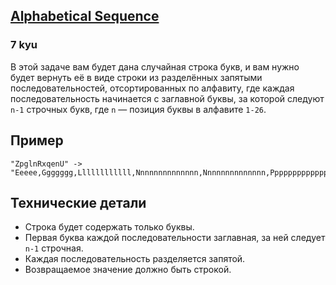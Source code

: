 <h2><a href=https://www.codewars.com/kata/5bd00c99dbc73908bb00057a/train/javascript target="_blank">Alphabetical Sequence</a></h2><h3>7 kyu</h3><p><ya-tr-span data-index="32-0" data-translated="true" data-source-lang="en" data-target-lang="ru" data-value="In this kata you will be given a random string of letters and tasked with returning them as a string of comma-separated sequences sorted alphabetically, with each sequence starting with an uppercase character followed by " data-translation="В этой задаче вам будет дана случайная строка букв, и вам нужно будет вернуть её в виде строки из разделённых запятыми последовательностей, отсортированных по алфавиту, где каждая последовательность начинается с заглавной буквы, за которой следуют " data-ch="0" data-type="trSpan" style="visibility: inherit !important;">В этой задаче вам будет дана случайная строка букв, и вам нужно будет вернуть её в виде строки из разделённых запятыми последовательностей, отсортированных по алфавиту, где каждая последовательность начинается с заглавной буквы, за которой следуют </ya-tr-span><code>n-1</code><ya-tr-span data-index="32-0" data-translated="true" data-source-lang="en" data-target-lang="ru" data-value=" lowercase characters, where " data-translation=" строчных букв, где " data-ch="0" data-type="trSpan" style="visibility: inherit !important;"> строчных букв, где </ya-tr-span><code>n</code><ya-tr-span data-index="32-0" data-translated="true" data-source-lang="en" data-target-lang="ru" data-value=" is the letter's alphabet position " data-translation=" — позиция буквы в алфавите " data-ch="0" data-type="trSpan" style="visibility: inherit !important;"> — позиция буквы в алфавите </ya-tr-span><code>1-26</code><ya-tr-span data-index="32-0" data-translated="true" data-source-lang="en" data-target-lang="ru" data-value="." data-translation="." data-ch="0" data-type="trSpan" style="visibility: inherit !important;">.</ya-tr-span></p><h2 id="example"><ya-tr-span data-index="33-0" data-translated="true" data-source-lang="en" data-target-lang="ru" data-value="Example" data-translation="Пример" data-ch="0" data-type="trSpan" style="visibility: inherit !important;">Пример</ya-tr-span></h2><pre><code>"ZpglnRxqenU" -&gt; "Eeeee,Ggggggg,Llllllllllll,Nnnnnnnnnnnnnn,Nnnnnnnnnnnnnn,Pppppppppppppppp,Qqqqqqqqqqqqqqqqq,Rrrrrrrrrrrrrrrrrr,Uuuuuuuuuuuuuuuuuuuuu,Xxxxxxxxxxxxxxxxxxxxxxxx,Zzzzzzzzzzzzzzzzzzzzzzzzzz"</code></pre><h2 id="technical-details"><ya-tr-span data-index="34-0" data-translated="true" data-source-lang="en" data-target-lang="ru" data-value="Technical Details" data-translation="Технические детали" data-ch="0" data-type="trSpan" style="visibility: inherit !important;">Технические детали</ya-tr-span></h2><ul><li><ya-tr-span data-index="35-0" data-translated="true" data-source-lang="en" data-target-lang="ru" data-value="The string will include only letters." data-translation="Строка будет содержать только буквы." data-ch="0" data-type="trSpan" style="visibility: inherit !important;">Строка будет содержать только буквы.</ya-tr-span></li><li><ya-tr-span data-index="36-0" data-translated="true" data-source-lang="en" data-target-lang="ru" data-value="The first letter of each sequence is uppercase followed by " data-translation="Первая буква каждой последовательности заглавная, за ней следует " data-ch="0" data-type="trSpan" style="visibility: inherit !important;">Первая буква каждой последовательности заглавная, за ней следует </ya-tr-span><code>n-1</code><ya-tr-span data-index="36-0" data-translated="true" data-source-lang="en" data-target-lang="ru" data-value=" lowercase." data-translation=" строчная." data-ch="0" data-type="trSpan" style="visibility: inherit !important;"> строчная.</ya-tr-span></li><li><ya-tr-span data-index="37-0" data-translated="true" data-source-lang="en" data-target-lang="ru" data-value="Each sequence is separated with a comma." data-translation="Каждая последовательность разделяется запятой." data-ch="0" data-type="trSpan" style="visibility: inherit !important;">Каждая последовательность разделяется запятой.</ya-tr-span></li><li><ya-tr-span data-index="38-0" data-translated="true" data-source-lang="en" data-target-lang="ru" data-value="Return value needs to be a string." data-translation="Возвращаемое значение должно быть строкой." data-ch="0" data-type="trSpan" style="visibility: inherit !important;">Возвращаемое значение должно быть строкой.</ya-tr-span></li></ul>